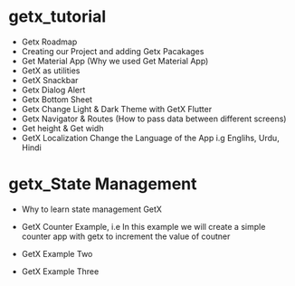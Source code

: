 # **getx_tutorial**

* Getx Roadmap   
* Creating our Project and adding Getx Pacakages   
* Get Material App (Why we used Get Material App)   
* GetX as utilities   
* GetX Snackbar   
* Getx Dialog Alert   
* Getx Bottom Sheet   
* Getx Change Light & Dark Theme with GetX Flutter   
* Getx Navigator & Routes (How to pass data between different screens)   
* Get height & Get widh   
* GetX Localization Change the Language of the App i.g Englihs, Urdu, Hindi   


# **getx_State Management**

* Why to learn state management GetX

* GetX Counter Example, i.e In this example we will create a simple counter app with getx to increment the value of coutner

* GetX Example Two

* GetX Example Three
